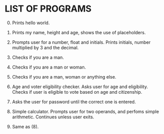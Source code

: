 # LIST OF PROGRAMS

0. Prints hello world.
1. Prints my name, height and age, shows the use of placeholders.
2. Prompts user for a number, float and initials. Prints initials, number multiplied by 3 and the decimal.
3. Checks if you are a man.
4. Checks if you are a man or woman.
5. Checks if you are a man, woman or anything else.

6. Age and voter eligibility checker. Asks user for age and eligibility. Checks if user is eligible to vote based on age and citizenship.
7. Asks the user for password until the correct one is entered.
8. Simple calculator. Prompts user for two operands, and perfoms simple arithmetic. Continues unless user exits.
9. Same as (8).
